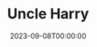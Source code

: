 ---
title: Uncle Harry
date: 2023-09-08T00:00:00
opening_date: 1947-02-28
closing_date: 1947-03-07
layout: productions
program:
Theatre: Theatre Jacksonville
Venue: Little Theatre
cast:
- Albert: Harold Piper
- Ben: Ted Chapeau
- Blake: Mac Barnes
- D'Arcy: Walter Baldwin, Jr.
- George Waddy: Pleasant Holt
- Hester: Jean Carlson
- Lettie: Marion Albinson Conner
- Lucy: Betty Ames
- Matron: Constance Buchwald
- Miss Phipps: Ann Dillon
- Mr. Burton: Ray Louis Phinney
- Mr. Jenkins: Ray Herbert
- Nona: Mathielde Colle
- The Governor: C. Eugene Sayre
- Uncle Harry: Roy Meischner
crew:
- Lighting controls: Mary Garcia
- Make-up:
  - Elsie Foreman
  - Jane Lovett
  - Jean Heide
  - June Davis
  - Marguerite Prettyman
  - Phyllis Bruen
- Properties:
  - Barbara Stegner
  - Constance Buchwald
  - Elsie Foreman
  - Hal Kriebs
  - Helen Kriebs
  - Jane White
  - Mary Johnson
  - Rosa Harlan
  - Susie Jones
- Scene painting and construction:
  - Betty Ames
  - Betty Salter
  - Clara Hasse
  - David Salter
  - Elsie Foreman
  - Fred Max
  - Gene Patton
  - Harriet Warner
  - Joyce Hall
  - Lee Garland
  - Mary Garcia
  - Mary Lou Hanauer
  - Maudie LeBrun
  - Mickey Meischner
  - Su Hawkins
  - Suzanne Kahr
  - V.R. Elmore
  - Velma Henning
  - Vivienne Salter
- Scene Shifting:
  - David Salter
  - Hal Kriebs
  - James Best
  - Maurice Blitch
  - Su Hawkins
  - V.R. Elmore
  - Vonnie Patton
- Stage Manager: Nina Branch
- Wardrobe: Edna Stegner
orchestra:
---